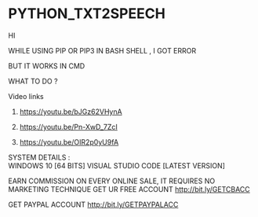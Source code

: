 # PYTHON_TXT2SPEECH

HI

WHILE USING PIP OR PIP3 IN BASH SHELL , I GOT ERROR

BUT IT WORKS IN CMD 

  WHAT TO DO ?
  
   Video links

1.  https://youtu.be/bJGz62VHynA 

2.  https://youtu.be/Pn-XwD_7ZcI

3.  https://youtu.be/OIR2p0yU9fA

SYSTEM DETAILS :  
     WINDOWS 10 [64 BITS]
    VISUAL STUDIO CODE [LATEST VERSION]

EARN COMMISSION ON EVERY ONLINE SALE, IT REQUIRES NO MARKETING TECHNIQUE GET UR FREE ACCOUNT  http://bit.ly/GETCBACC 

GET PAYPAL ACCOUNT http://bit.ly/GETPAYPALACC 
